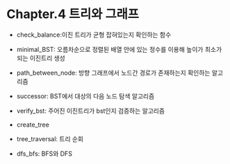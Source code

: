 # Chapter.4 트리와 그래프
- check_balance:이진 트리가 균형 잡혀있는지 확인하는 함수
- minimal_BST: 오름차순으로 정렬된 배열 안에 있는 정수를 이용해 높이가 최소가 되는 이진트리 생성
- path_between_node: 방향 그래프에서 노드간 경로가 존재하는지 확인하는 알고리즘
- successor: BST에서 대상의 다음 노드 탐색 알고리즘
- verify_bst: 주어진 이진트리가 bst인지 검증하는 알고리즘



- create_tree
- tree_traversal: 트리 순회
- dfs_bfs: BFS와 DFS